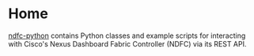 # Home

[ndfc-python](https://github.com/allenrobel/ndfc-python) contains Python classes and
example scripts for interacting with Cisco's Nexus Dashboard Fabric Controller (NDFC)
via its REST API.
